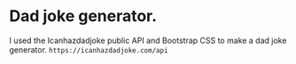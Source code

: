 # Dad joke generator.

I used the Icanhazdadjoke public API and Bootstrap CSS to make a dad joke generator.
`https://icanhazdadjoke.com/api`
